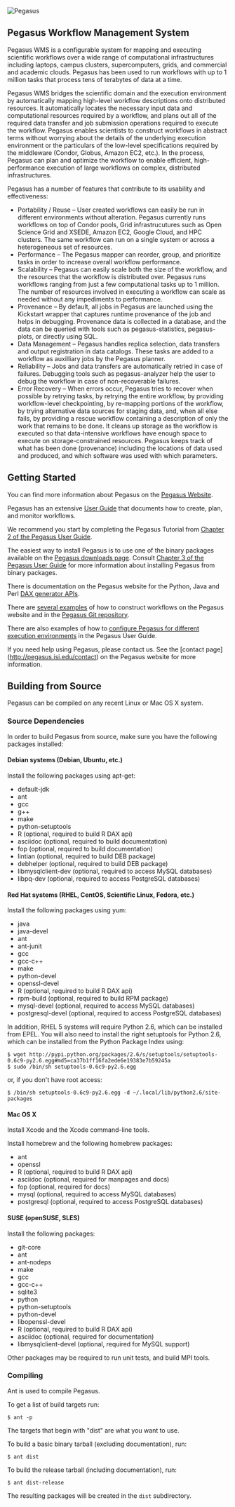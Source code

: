 ![Pegasus](doc/docbook/images/pegasusfront-black-reduced.png)

Pegasus Workflow Management System
----------------------------------

Pegasus WMS is a configurable system for mapping and executing scientific
workflows over a wide range of computational infrastructures including laptops,
campus clusters, supercomputers, grids, and commercial and academic clouds.
Pegasus has been used to run workflows with up to 1 million tasks that process
tens of terabytes of data at a time.

Pegasus WMS bridges the scientific domain and the execution environment by
automatically mapping high-level workflow descriptions onto distributed
resources. It automatically locates the necessary input data and computational
resources required by a workflow, and plans out all of the required data
transfer and job submission operations required to execute the workflow.
Pegasus enables scientists to construct workflows in abstract terms without
worrying about the details of the underlying execution environment or the
particulars of the low-level specifications required by the middleware (Condor,
Globus, Amazon EC2, etc.). In the process, Pegasus can plan and optimize the
workflow to enable efficient, high-performance execution of large
workflows on complex, distributed infrastructures.

Pegasus has a number of features that contribute to its usability and
effectiveness:

* Portability / Reuse – User created workflows can easily be run in different
environments without alteration. Pegasus currently runs workflows on top of
Condor pools, Grid infrastrucutures such as Open Science Grid and XSEDE,
Amazon EC2, Google Cloud, and HPC clusters. The same workflow can run on a
single system or across a heterogeneous set of resources.
* Performance – The Pegasus mapper can reorder, group, and prioritize tasks in
order to increase overall workflow performance.
* Scalability – Pegasus can easily scale both the size of the workflow, and
the resources that the workflow is distributed over. Pegasus runs workflows
ranging from just a few computational tasks up to 1 million. The number of
resources involved in executing a workflow can scale as needed without any
impediments to performance.
* Provenance – By default, all jobs in Pegasus are launched using the
Kickstart wrapper that captures runtime provenance of the job and helps in
debugging. Provenance data is collected in a database, and the data can be
queried with tools such as pegasus-statistics, pegasus-plots, or directly
using SQL.
* Data Management – Pegasus handles replica selection, data transfers and
output registration in data catalogs. These tasks are added to a workflow as
auxilliary jobs by the Pegasus planner.
* Reliability – Jobs and data transfers are automatically retried in case of
failures. Debugging tools such as pegasus-analyzer help the user to debug the
workflow in case of non-recoverable failures.
* Error Recovery – When errors occur, Pegasus tries to recover when possible
by retrying tasks, by retrying the entire workflow, by providing workflow-level
checkpointing, by re-mapping portions of the workflow, by trying alternative
data sources for staging data, and, when all else fails, by providing a rescue
workflow containing a description of only the work that remains to be done.
It cleans up storage as the workflow is executed so that data-intensive
workflows have enough space to execute on storage-constrained resources.
Pegasus keeps track of what has been done (provenance) including the locations
of data used and produced, and which software was used with which parameters.


Getting Started
---------------

You can find more information about Pegasus on the [Pegasus Website](http://pegasus.isi.edu).

Pegasus has an extensive [User Guide](http://pegasus.isi.edu/documentation/)
that documents how to create, plan, and monitor workflows.

We recommend you start by completing the Pegasus Tutorial from [Chapter 2 of the
Pegasus User Guide](http://pegasus.isi.edu/documentation/tutorial.php).

The easiest way to install Pegasus is to use one of the binary packages
available on the [Pegasus downloads page](http://pegasus.isi.edu/downloads).
Consult [Chapter 3 of the Pegasus User Guide](http://pegasus.isi.edu/wms/docs/latest/installation.php)
for more information about installing Pegasus from binary packages.

There is documentation on the Pegasus website for the Python, Java and Perl
[DAX generator APIs](https://pegasus.isi.edu/documentation/dax_generator_api.php).

There are [several examples](http://pegasus.isi.edu/documentation/examples/) of
how to construct workflows on the Pegasus website and in the [Pegasus Git
repository](https://github.com/pegasus-isi/pegasus/tree/master/share/pegasus/examples).

There are also examples of how to [configure Pegasus for different execution
environments](http://pegasus.isi.edu/documentation/execution_environments.php)
in the Pegasus User Guide.

If you need help using Pegasus, please contact us. See the [contact page]
(http://pegasus.isi.edu/contact) on the Pegasus website for more information.


Building from Source
--------------------

Pegasus can be compiled on any recent Linux or Mac OS X system.

### Source Dependencies

In order to build Pegasus from source, make sure you have the following
packages installed:

#### Debian systems (Debian, Ubuntu, etc.)

Install the following packages using apt-get:

* default-jdk
* ant
* gcc
* g++
* make
* python-setuptools
* R (optional, required to build R DAX api)
* asciidoc (optional, required to build documentation)
* fop (optional, required to build documentation)
* lintian (optional, required to build DEB package)
* debhelper (optional, required to build DEB package)
* libmysqlclient-dev (optional, required to access MySQL databases)
* libpq-dev (optional, required to access PostgreSQL databases)

#### Red Hat systems (RHEL, CentOS, Scientific Linux, Fedora, etc.)

Install the following packages using yum:

* java
* java-devel
* ant
* ant-junit
* gcc
* gcc-c++
* make
* python-devel
* openssl-devel
* R (optional, required to build R DAX api)
* rpm-build (optional, required to build RPM package)
* mysql-devel (optional, required to access MySQL databases)
* postgresql-devel (optional, required to access PostgreSQL databases)

In addition, RHEL 5 systems will require Python 2.6, which can be
installed from EPEL. You will also need to install the right setuptools
for Python 2.6, which can be installed from the Python Package Index using:

    $ wget http://pypi.python.org/packages/2.6/s/setuptools/setuptools-0.6c9-py2.6.egg#md5=ca37b1ff16fa2ede6e19383e7b59245a
    $ sudo /bin/sh setuptools-0.6c9-py2.6.egg

or, if you don't have root access:

    $ /bin/sh setuptools-0.6c9-py2.6.egg -d ~/.local/lib/python2.6/site-packages

#### Mac OS X

Install Xcode and the Xcode command-line tools.

Install homebrew and the following homebrew packages:

* ant
* openssl
* R (optional, required to build R DAX api)
* asciidoc (optional, required for manpages and docs)
* fop (optional, required for docs)
* mysql (optional, required to access MySQL databases)
* postgresql (optional, required to access PostgreSQL databases)

#### SUSE (openSUSE, SLES)

Install the following packages:

* git-core
* ant
* ant-nodeps
* make
* gcc
* gcc-c++
* sqlite3
* python
* python-setuptools
* python-devel
* libopenssl-devel
* R (optional, required to build R DAX api)
* asciidoc (optional, required for documentation)
* libmysqlclient-devel (optional, required for MySQL support)

Other packages may be required to run unit tests, and build MPI tools.

### Compiling

Ant is used to compile Pegasus.

To get a list of build targets run:

    $ ant -p

The targets that begin with "dist" are what you want to use.

To build a basic binary tarball (excluding documentation), run:

    $ ant dist

To build the release tarball (including documentation), run:

    $ ant dist-release

The resulting packages will be created in the `dist` subdirectory.

